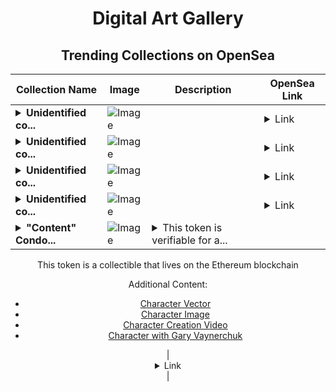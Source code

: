 <div align="center">

# Digital Art Gallery

## Trending Collections on OpenSea

| Collection Name                       | Image                                                                                     | Description                       | OpenSea Link                                                                                          |
|---------------------------------------|-------------------------------------------------------------------------------------------|-----------------------------------|--------------------------------------------------------------------------------------------------------|
| **<details><summary>Unidentified co...</summary>Unidentified contract 9949e4b7-3d58-4ba3-bae5-2ddc5e8965a5</details>** | ![Image](https://i.seadn.io/s/raw/files/7bcffd5e974c148aaba93cda878384a5.png?w=500&auto=format?w=200&auto=format) |  | <details><summary>Link</summary>[Unidentified contract 9949e4b7-3d58-4ba3-bae5-2ddc5e8965a5](https://opensea.io/collection/unidentified-contract-9949e4b7-3d58-4ba3-bae5-2ddc)</details> |
| **<details><summary>Unidentified co...</summary>Unidentified contract c3972bb7-31d6-4aaf-88d0-3fd6078ac84b</details>** | ![Image](https://i.seadn.io/s/raw/files/7bcffd5e974c148aaba93cda878384a5.png?w=500&auto=format?w=200&auto=format) |  | <details><summary>Link</summary>[Unidentified contract c3972bb7-31d6-4aaf-88d0-3fd6078ac84b](https://opensea.io/collection/unidentified-contract-c3972bb7-31d6-4aaf-88d0-3fd6)</details> |
| **<details><summary>Unidentified co...</summary>Unidentified contract da376cf2-ebd7-40ef-bc7d-2077aba5a2a1</details>** | ![Image](https://i.seadn.io/s/raw/files/7bcffd5e974c148aaba93cda878384a5.png?w=500&auto=format?w=200&auto=format) |  | <details><summary>Link</summary>[Unidentified contract da376cf2-ebd7-40ef-bc7d-2077aba5a2a1](https://opensea.io/collection/unidentified-contract-da376cf2-ebd7-40ef-bc7d-2077)</details> |
| **<details><summary>Unidentified co...</summary>Unidentified contract 48626b68-9021-45de-a0da-01d4730bcf6a</details>** | ![Image](https://i.seadn.io/s/raw/files/7bcffd5e974c148aaba93cda878384a5.png?w=500&auto=format?w=200&auto=format) |  | <details><summary>Link</summary>[Unidentified contract 48626b68-9021-45de-a0da-01d4730bcf6a](https://opensea.io/collection/unidentified-contract-48626b68-9021-45de-a0da-01d4)</details> |
| **<details><summary>"Content" Condo...</summary>"Content" Condor</details>** | ![Image](https://i.seadn.io/s/raw/files/fd8585e10350251184fdb9f2abb8e18d.jpg?w=500&auto=format?w=200&auto=format) | <details><summary>This token is verifiable for a...</summary>This token is verifiable for admission to VeeCon 2023, 2024

This token is a collectible that lives on the Ethereum blockchain

Additional Content:

- [Character Vector](https://cdn.veefriends.com/f6pXbdBrDkgJjmSV-_XTrDCsS97-QXp2H6Yu0fLSCB0/3164.svg)
- [Character Image](https://cdn.veefriends.com/f6pXbdBrDkgJjmSV-_XTrDCsS97-QXp2H6Yu0fLSCB0/4003.png) 
- [Character Creation Video](https://cdn.veefriends.com/f6pXbdBrDkgJjmSV-_XTrDCsS97-QXp2H6Yu0fLSCB0/849.mp4)
- [Character with Gary Vaynerchuk](https://cdn.veefriends.com/f6pXbdBrDkgJjmSV-_XTrDCsS97-QXp2H6Yu0fLSCB0/833.jpg) 
</details> | <details><summary>Link</summary>["Content" Condor](https://opensea.io/collection/content-condor-14922)</details> |

</div>